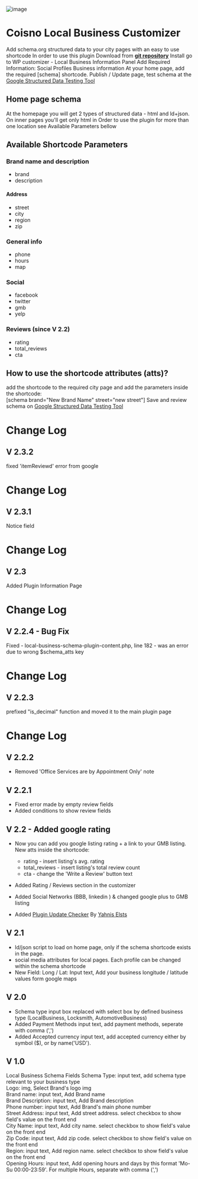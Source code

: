 ![image](https://repository-images.githubusercontent.com/85707002/56a5e400-b1ff-11e9-9ebb-93d18202f323)
# Coisno Local Business Customizer
Add schema.org structured data to your city pages with an easy to use shortcode
In order to use this plugin Download from <b>[git repository](https://github.com/coinso/coinso-local-business-customizer)</b>
Install
go to WP customizer - Local Business Information Panel
Add Required Information:
Social Profiles
Business information
At your home page, add the required [schema] shortcode.
Publish / Update page, test schema at the [Google Structured Data Testing Tool](https://search.google.com/structured-data/testing-tool/u/0/)
## Home page schema
At the homepage you will get 2 types of structured data - html and ld+json.
On inner pages you'll get only html
in Order to use the plugin for more than one location see Available Parameters bellow
## Available Shortcode Parameters

### Brand name and description
* brand
* description

#### Address
* street
* city
* region
* zip

### General info
* phone
* hours
* map

### Social
* facebook
* twitter
* gmb
* yelp

### Reviews (since V 2.2)
* rating
* total_reviews
* cta


## How to use the shortcode attributes (atts)?

add the shortcode to the required city page and add the parameters inside the shortcode:<br/>
[schema brand="New Brand Name" street="new street"]
Save and review schema on [Google Structured Data Testing Tool](https://search.google.com/structured-data/testing-tool/u/0/)

# Change Log
## V 2.3.2
fixed 'itemReviewd' error from google

# Change Log
## V 2.3.1

Notice field
# Change Log
## V 2.3
Added Plugin Information Page 

# Change Log
## V 2.2.4 - Bug Fix
Fixed - local-business-schema-plugin-content.php, line 182 - was an error due to wrong $schema_atts key 


# Change Log
## V 2.2.3
prefixed "is_decimal" function and moved it to the main plugin page

# Change Log
## V 2.2.2
* Removed 'Office Services are by Appointment Only' note

## V 2.2.1
* Fixed error made by empty review fields
* Added conditions to show review fields

## V 2.2 - Added google rating
- Now you can add you google listing rating + a link to your GMB listing.<br>
  New atts inside the shortcode:
    * rating - insert listing's avg. rating
    * total_reviews - insert listing's total review count
    * cta - change the 'Write a Review' button text
- Added Rating / Reviews section in the customizer
- Added Social Networks (BBB, linkedin ) & changed google plus to GMB listing

- Added [Plugin Update Checker](https://github.com/YahnisElsts/plugin-update-checker#github-integration) By [Yahnis Elsts](https://github.com/YahnisElsts)

## V 2.1
- ld/json script to load on home page, only if the schema shortcode exists in the page.
- social media attributes for local pages. Each profile can be changed within the schema shortcode
- New Field: Long / Lat: Input text, Add your business longitude / latitude values form google maps 

## V 2.0

* Schema type input box replaced with select box by defined business type (LocalBusiness, Locksmith, AutomotiveBusiness)<br>
* Added Payment Methods input text, add payment methods, seperate with comma (',')<br>
* Added Accepted currency input text, add accepted currency either by symbol ($), or by name('USD').<br>

## V 1.0

Local Business Schema Fields
Schema Type: input text, add schema type relevant to your business type<br> 
Logo: img, Select Brand's logo img<br>
Brand name: input text, Add Brand name<br>
Brand Description: input text, Add Brand description<br>
Phone number: input text, Add Brand's main phone number<br>
Street Address: input text, Add street address. select checkbox to show field's value on the front end<br>
City Name: input text, Add city name. select checkbox to show field's value on the front end<br>
Zip Code: input text, Add zip code. select checkbox to show field's value on the front end<br>
Region: input text, Add region name. select checkbox to show field's value on the front end<br>
Opening Hours: input text, Add opening hours and days by this format 'Mo-Su 00:00-23:59'. For multiple Hours, separate with comma (',')<br>



